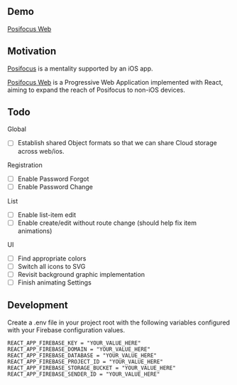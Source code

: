 ## Demo  

[Posifocus Web](https://posifocus.surge.sh)  

## Motivation  
[Posifocus](https://posifocus.com/) is a mentality supported by an iOS app.  

[Posifocus Web](https://posifocus.surge.sh) is a Progressive Web Application implemented with React, aiming to expand the reach of Posifocus to non-iOS devices. 

## Todo  

Global  
  - [ ] Establish shared Object formats so that we can share Cloud storage across web/ios.  

Registration  
  - [ ] Enable Password Forgot
  - [ ] Enable Password Change

List  
  - [ ] Enable list-item edit  
  - [ ] Enable create/edit without route change (should help fix item animations)  

UI  
  - [ ] Find appropriate colors  
  - [ ] Switch all icons to SVG  
  - [ ] Revisit background graphic implementation
  - [ ] Finish animating Settings

## Development  

Create a .env file in your project root with the following variables configured with your Firebase configuration values.  
```
REACT_APP_FIREBASE_KEY = "YOUR_VALUE_HERE"
REACT_APP_FIREBASE_DOMAIN = "YOUR_VALUE_HERE"
REACT_APP_FIREBASE_DATABASE = "YOUR_VALUE_HERE"
REACT_APP_FIREBASE_PROJECT_ID = "YOUR_VALUE_HERE"
REACT_APP_FIREBASE_STORAGE_BUCKET = "YOUR_VALUE_HERE"
REACT_APP_FIREBASE_SENDER_ID = "YOUR_VALUE_HERE"
```  
